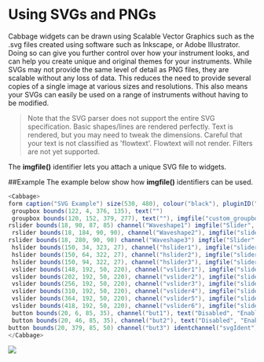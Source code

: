 # Using SVGs and PNGs

Cabbage widgets can be drawn using Scalable Vector Graphics such as the .svg files created using software such as Inkscape, or Adobe Illustrator. Doing so can give you further control over how your instrument looks, and can help you create unique and original themes for your instruments. While SVGs may not provide the same level of detail as PNG files, they are scalable without any loss of data. This reduces the need to provide several copies of a single image at various sizes and resolutions. This also means your SVGs can easily be used on a range of instruments without having to be modified.  

> Note that the SVG parser does not support the entire SVG specification. Basic shapes/lines are rendered perfectly. Text is rendered, but you may need to tweak the dimensions. Careful that your text is not classified as 'flowtext'. Flowtext will not render. Filters are not yet supported.  

The **imgfile()** identifier lets you attach a unique SVG file to widgets. 

##Example
The example below show how **imgfile()** identifiers can be used. 

```csharp
<Cabbage>
form caption("SVG Example") size(530, 480), colour("black"), pluginID("SMo1")
 groupbox bounds(122, 4, 376, 135), text("")
 groupbox bounds(120, 152, 379, 277), text(""), imgfile("custom_groupbox.svg"), identchannel("groupbox")
rslider bounds(18, 90, 87, 85) channel("Waveshape1") imgfile("Slider", "rslider.svg") imgfile("background", "rslider_background.svg"), range(0, 5, 0, 1, 1) trackercolour(255, 165, 0, 255) trackerthickness(.5),
 rslider bounds(18, 184, 90, 90), channel("Waveshape2"), imgfile("slider", "rslider.svg"), imgfile("background", "rslider_background.svg"), range(0, 1, 0), trackercolour("orange"), trackerthickness(0.4), textbox(1)
rslider bounds(18, 280, 90, 90) channel("Waveshape3") imgfile("Slider", "rslider.svg") imgfile("background", "rslider_background.svg"), range(0, 5, 0, 1, 1) trackercolour(255, 165, 0, 255) trackerthickness(.5),
 hslider bounds(150, 34, 323, 27), channel("hslider1"), imgfile("slider", "hslider.svg"), imgfile("background", "hslider_background.svg"), text("Param1"), range(0, 1, .5), trackercolour("orange"), textbox(1), gradient(0), trackerthickness(.2)
 hslider bounds(150, 64, 322, 27), channel("hslider2"), imgfile("slider", "hslider.svg"), imgfile("background", "hslider_background.svg"), text("Param2"), range(0, 1, .75), trackercolour("orange"), textbox(1), gradient(0), trackerthickness(.2)
 hslider bounds(150, 94, 322, 27), channel("hslider3"), imgfile("slider", "hslider.svg"), imgfile("background", "hslider_background.svg"), text("Param3"), range(0, 1, .25), trackercolour("orange"), textbox(1), gradient(0), trackerthickness(.2)
 vslider bounds(148, 192, 50, 220), channel("vslider1"), imgfile("slider", "vslider.svg"), imgfile("background", "vslider_background.svg"), trackercolour("darkorange"), textbox(1), range(0, 1, .4), text("vP.1"), trackerthickness(.125), gradient(0)
 vslider bounds(202, 192, 50, 220), channel("vslider2"), imgfile("slider", "vslider.svg"), imgfile("background", "vslider_background.svg"), trackercolour("darkorange"), textbox(1), range(0, 1, .24), text("vP.1"), trackerthickness(.125), gradient(0)
 vslider bounds(256, 192, 50, 220), channel("vslider3"), imgfile("slider", "vslider.svg"), imgfile("background", "vslider_background.svg"), trackercolour("darkorange"), textbox(1), range(0, 1, .64), text("vP.1"), trackerthickness(.125), gradient(0)
 vslider bounds(310, 192, 50, 220), channel("vslider4"), imgfile("slider", "vslider.svg"), imgfile("background", "vslider_background.svg"), trackercolour("darkorange"), textbox(1), range(0, 1, .34), text("vP.1"), trackerthickness(.125), gradient(0)
 vslider bounds(364, 192, 50, 220), channel("vslider5"), imgfile("slider", "vslider.svg"), imgfile("background", "vslider_background.svg"), trackercolour("darkorange"), textbox(1), range(0, 1, .14), text("vP.1"), trackerthickness(.125), gradient(0)
 vslider bounds(418, 192, 50, 220), channel("vslider6"), imgfile("slider", "vslider.svg"), imgfile("background", "vslider_background.svg"), trackercolour("darkorange"), textbox(1), range(0, 1, .4), text("vP.1"), trackerthickness(.125), gradient(0)
 button bounds(20, 6, 85, 35), channel("but1"), text("Disabled", "Enabled"), fontcolour:0("orange")
 button bounds(20, 46, 85, 35), channel("but2"), text("Disabled", "Enabled"), fontcolour:0("orange")
button bounds(20, 379, 85, 50) channel("but3") identchannel("svgIdent") fontcolour:0(255, 165, 0, 255) text(""), imgfile("On", "led_on.svg") imgfile("off", "led_off.svg"),
</Cabbage>  
```

![](images/svgExample.gif)
